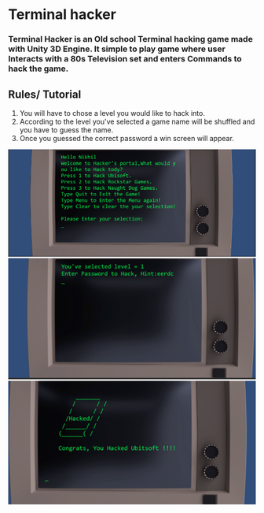 <h1>Terminal hacker</h1>
<h3>Terminal Hacker is an Old school Terminal hacking game made with Unity 3D Engine. It simple to play game where user Interacts with a 80s Television set and enters Commands
to hack the game.</h3>
<h2> Rules/ Tutorial</h2>
<ol>
<li>You will have to chose a level you would like to hack into.</li>
<li>According to the level you've selected a game name will be shuffled and you have to guess the name.</li>
<li>Once you guessed the correct password a win screen will appear.</li>
</ol>
<img src="images/homescreen.png">
<img src="images/level1.png">
<img src="images/winscreen.png">
